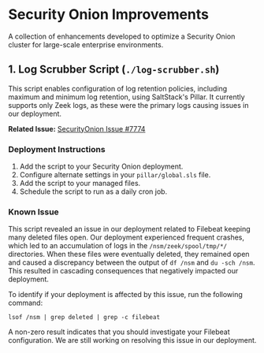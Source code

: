 # Security Onion Improvements
A collection of enhancements developed to optimize a Security Onion cluster for large-scale enterprise environments.

## 1. Log Scrubber Script (`./log-scrubber.sh`)
This script enables configuration of log retention policies, including maximum and minimum log retention, using SaltStack's Pillar. It currently supports only Zeek logs, as these were the primary logs causing issues in our deployment. 

**Related Issue:** [SecurityOnion Issue #7774](https://github.com/Security-Onion-Solutions/securityonion/issues/7774)

### Deployment Instructions
1. Add the script to your Security Onion deployment.
2. Configure alternate settings in your `pillar/global.sls` file.
3. Add the script to your managed files.
4. Schedule the script to run as a daily cron job.

### Known Issue
This script revealed an issue in our deployment related to Filebeat keeping many deleted files open. Our deployment experienced frequent crashes, which led to an accumulation of logs in the `/nsm/zeek/spool/tmp/*/` directories. When these files were eventually deleted, they remained open and caused a discrepancy between the output of `df /nsm` and `du -sch /nsm`. This resulted in cascading consequences that negatively impacted our deployment.

To identify if your deployment is affected by this issue, run the following command:

```
lsof /nsm | grep deleted | grep -c filebeat
```

A non-zero result indicates that you should investigate your Filebeat configuration. We are still working on resolving this issue in our deployment.
